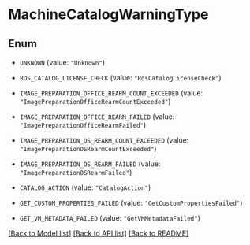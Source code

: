 # MachineCatalogWarningType

## Enum


* `UNKNOWN` (value: `"Unknown"`)

* `RDS_CATALOG_LICENSE_CHECK` (value: `"RdsCatalogLicenseCheck"`)

* `IMAGE_PREPARATION_OFFICE_REARM_COUNT_EXCEEDED` (value: `"ImagePreparationOfficeRearmCountExceeded"`)

* `IMAGE_PREPARATION_OFFICE_REARM_FAILED` (value: `"ImagePreparationOfficeRearmFailed"`)

* `IMAGE_PREPARATION_OS_REARM_COUNT_EXCEEDED` (value: `"ImagePreparationOSRearmCountExceeded"`)

* `IMAGE_PREPARATION_OS_REARM_FAILED` (value: `"ImagePreparationOSRearmFailed"`)

* `CATALOG_ACTION` (value: `"CatalogAction"`)

* `GET_CUSTOM_PROPERTIES_FAILED` (value: `"GetCustomPropertiesFailed"`)

* `GET_VM_METADATA_FAILED` (value: `"GetVMMetadataFailed"`)


[[Back to Model list]](../README.md#documentation-for-models) [[Back to API list]](../README.md#documentation-for-api-endpoints) [[Back to README]](../README.md)


